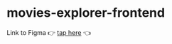 # movies-explorer-frontend


Link to Figma :point_right: [tap here](https://www.figma.com/file/iKUTTIVz2JJ4zaqDzsG7V7/Diploma-SpichkaXD?node-id=891%3A3857) :point_left:
